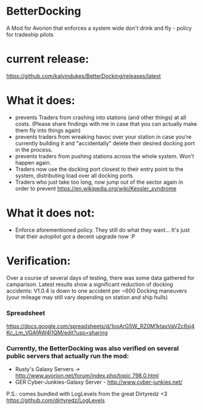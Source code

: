 # BetterDocking
A Mod for Avorion that enforces a system wide don't drink and fly - policy for tradeship pilots
# current release: 
https://github.com/kalvindukes/BetterDocking/releases/latest


# What it does:
- prevents Traders from crashing into stations (and other things) at all costs. (Please share findings with me in case that you can actually make them fly into things again)
- prevents traders from wreaking havoc over your station in case you're currently building it and "accidentally" delete their desired docking port in the process.
- prevents traders from pushing stations across the whole system. Won't happen again.
- Traders now use the docking port closest to their entry point to the system, distributing load over all docking ports
- Traders who just take too long, now jump out of the sector again in order to prevent https://en.wikipedia.org/wiki/Kessler_syndrome

# What it does not:
- Enforce aforementioned policy. They still do what they want... It's just that their autopilot got a decent upgrade now :P

# Verification:
Over a course of several days of testing, there was some data gathered for camparison. Latest results show a significant reduction of docking accidents: V1.0.4 is down to one accident per ~600 Docking maneuvers (your mileage may still vary depending on station and ship hulls)
### Spreadsheet
https://docs.google.com/spreadsheets/d/1ooArG5W_RZ0M1ktaxVaVZc6sj4Kc_Lm_VGAfAW4I1QM/edit?usp=sharing
### Currently, the BetterDocking was also verified on several public servers that actually run the mod:
 - Rusty's Galaxy Servers -> http://www.avorion.net/forum/index.php/topic,798.0.html
 - GER Cyber-Junkies-Galaxy Server - http://www.cyber-junkies.net/



P.S.:
comes bundled with LogLevels from the great Dirtyredz <3
https://github.com/dirtyredz/LogLevels
